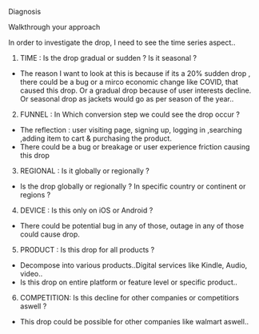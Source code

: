 Diagnosis 

Walkthrough your approach 

In order to investigate the drop, I need to see the time series aspect..

1. TIME : Is the drop gradual or sudden ? Is it seasonal ? 
- The reason I want to look at this is because if its a 20% sudden drop , there could be a bug or a mirco economic change like COVID, that caused this drop. Or a gradual drop because of user interests decline. Or seasonal drop as jackets would go as per season of the year..

2. FUNNEL : In Which conversion step we could see the drop occur ?
- The reflection : user visiting page, signing up, logging in ,searching ,adding item to cart & purchasing the product. 
- There could be a bug or breakage or user experience friction causing this drop 

3. REGIONAL : Is it globally or regionally ? 
- Is the drop globally or regionally ? In specific country or continent or regions ?

4. DEVICE : Is this only on iOS or Android ? 
- There could be potential bug in any of those, outage in any of those could cause drop.

5. PRODUCT : Is this drop for all products ?
- Decompose into various products..Digital services like Kindle, Audio, video..
- Is this drop on entire platform or feature level or specific product.. 

6. COMPETITION: Is this decline for other companies or competitiors aswell ?
- This drop could be possible for other companies like walmart aswell..